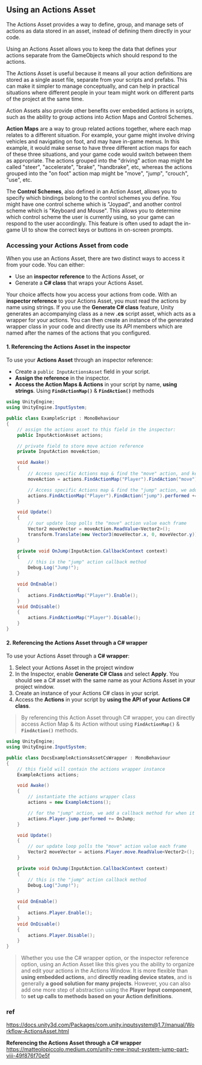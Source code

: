 ## Using an Actions Asset

The Actions Asset provides a way to define, group, and manage sets of actions as data stored in an asset, instead of defining them directly in your code.


Using an Actions Asset allows you to keep the data that defines your actions separate from the GameObjects which should respond to the actions.

The Actions Asset is useful because it means all your action definitions are stored as a single asset file, separate from your scripts and prefabs. This can make it simpler to manage conceptually, and can help in practical situations where different people in your team might work on different parts of the project at the same time.

Action Assets also provide other benefits over embedded actions in scripts, such as the ability to group actions into Action Maps and Control Schemes.


**Action Maps** are a way to group related actions together, where each map relates to a different situation. For example, your game might involve driving vehicles and navigating on foot, and may have in-game menus. In this example, it would make sense to have three different action maps for each of these three situations, and your game code would switch between them as appropriate. The actions grouped into the "driving" action map might be called "steer", "accelerate", "brake", "handbrake", etc, whereas the actions grouped into the "on foot" action map might be "move", "jump", "crouch", "use", etc.

The **Control Schemes**, also defined in an Action Asset, allows you to specify which bindings belong to the control schemes you define. You might have one control scheme which is "Joypad", and another control scheme which is "Keyboard and Mouse". This allows you to determine which control scheme the user is currently using, so your game can respond to the user accordingly. This feature is often used to adapt the in-game UI to show the correct keys or buttons in on-screen prompts.


### Accessing your Actions Asset from code

When you use an Actions Asset, there are two distinct ways to access it from your code. You can either:

-   Use an **inspector reference** to the Actions Asset, or
-   Generate a **C# class** that wraps your Actions Asset.

Your choice affects how you access your actions from code. With an **inspector reference** to your Actions Asset, you must read the actions by name using strings. If you use the **Generate C# class** feature, Unity generates an accompanying class as a new **.cs** script asset, which acts as a wrapper for your actions. You can then create an instance of the generated wrapper class in your code and directly use its API members which are named after the names of the actions that you configured.


#### 1. Referencing the Actions Asset in the inspector

To use your **Actions Asset** through an inspector reference:

- Create a `public InputActionsAsset` field in your script.
- **Assign the reference** in the inspector.
- **Access the Action Maps & Actions**  in your script by name, **using strings**. Using **`FindActionMap()`** & **`FindAction()`** methods

```cs
using UnityEngine;
using UnityEngine.InputSystem;

public class ExampleScript : MonoBehaviour
{
    // assign the actions asset to this field in the inspector:
    public InputActionAsset actions;

    // private field to store move action reference
    private InputAction moveAction;

    void Awake()
    {
        // Access specific Actions map & find the "move" action, and keep the reference to it, for use in Update
        moveAction = actions.FindActionMap("Player").FindAction("move");

        // Access specific Actions map & find the "jump" action, we add a callback method for when it is performed
        actions.FindActionMap("Player").FindAction("jump").performed += OnJump;
    }

    void Update()
    {
        // our update loop polls the "move" action value each frame
        Vector2 moveVector = moveAction.ReadValue<Vector2>();
        transform.Translate(new Vector3(moveVector.x, 0, moveVector.y));
    }

    private void OnJump(InputAction.CallbackContext context)
    {
        // this is the "jump" action callback method
        Debug.Log("Jump!");
    }

    void OnEnable()
    {
        actions.FindActionMap("Player").Enable();
    }
    void OnDisable()
    {
        actions.FindActionMap("Player").Disable();
    }
}
```


#### 2. Referencing the Actions Asset through a C# wrapper

To use your Actions Asset through a **C# wrapper**:

1.  Select your Actions Asset in the project window
2.  In the Inspector, enable **Generate C# Class** and select **Apply**. You should see a C# asset with the same name as your Actions Asset in your project window.
3.  Create an instance of your Actions C# class in your script.
4.  Access the **Actions** in your script by **using the API of your Actions C# class**.

> By referencing this Action Asset through C# wrapper, you can directly access Action Map & its Action without using **`FindActionMap()`** & **`FindAction()`** methods.

```cs
using UnityEngine;
using UnityEngine.InputSystem;

public class DocsExampleActionsAssetCsWrapper : MonoBehaviour
{
    // this field will contain the actions wrapper instance
    ExampleActions actions;

    void Awake()
    {
        // instantiate the actions wrapper class
        actions = new ExampleActions();

        // for the "jump" action, we add a callback method for when it is performed
        actions.Player.jump.performed += OnJump;
    }

    void Update()
    {
        // our update loop polls the "move" action value each frame
        Vector2 moveVector = actions.Player.move.ReadValue<Vector2>();
    }

    private void OnJump(InputAction.CallbackContext context)
    {
        // this is the "jump" action callback method
        Debug.Log("Jump!");
    }

    void OnEnable()
    {
        actions.Player.Enable();
    }
    void OnDisable()
    {
        actions.Player.Disable();
    }
}
```


> Whether you use the C# wrapper option, or the inspector reference option, using an Action Asset like this gives you the ability to organize and edit your actions in the Actions Window. It is more flexible than **using embedded actions**, and **directly reading device states**, and is generally **a good solution for many projects**. However, you can also add one more step of abstraction using the **Player Input component**, to **set up calls to methods based on your Action definitions**.




### ref 
https://docs.unity3d.com/Packages/com.unity.inputsystem@1.7/manual/Workflow-ActionsAsset.html

**Referencing the Actions Asset through a C# wrapper** \
https://matteolopiccolo.medium.com/unity-new-input-system-jump-part-viii-49f876f70e5f
